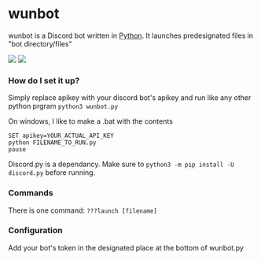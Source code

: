 # wunbot

wunbot is a Discord bot written in [Python](https://www.python.org "Python homepage"). It launches predesignated files in "bot directory/files"

![](gluten-free)
<img src="https://forthebadge.com/images/badges/gluten-free.svg">
### How do I set it up?
 
Simply replace apikey with your discord bot's apikey and run like any other python prgram `python3 wunbot.py` 

On windows, I like to make a .bat with the contents 
```
SET apikey=YOUR_ACTUAL_API_KEY
python FILENAME_TO_RUN.py
pause
```

Discord.py is a dependancy. Make sure to `python3 -m pip install -U discord.py` before running. 

### Commands

There is one command: `???launch [filename]`

### Configuration

Add your bot's token in the designated place at the bottom of wunbot.py
